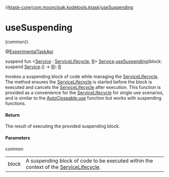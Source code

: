 //[ktask-core](../../index.md)/[com.mooncloak.kodetools.ktask](index.md)/[useSuspending](use-suspending.md)

# useSuspending

[common]\

@[ExperimentalTaskApi](-experimental-task-api/index.md)

suspend fun &lt;[Service](use-suspending.md) : [ServiceLifecycle](-service-lifecycle/index.md), [R](use-suspending.md)&gt; [Service](use-suspending.md).[useSuspending](use-suspending.md)(block: suspend [Service](use-suspending.md).() -&gt; [R](use-suspending.md)): [R](use-suspending.md)

Invokes a suspending block of code while managing the [ServiceLifecycle](-service-lifecycle/index.md). The method ensures the [ServiceLifecycle](-service-lifecycle/index.md) is started before the block is executed and cancels the [ServiceLifecycle](-service-lifecycle/index.md) after execution. This function is provided as a convenience for the [ServiceLifecycle](-service-lifecycle/index.md) for single use scenarios, and is similar to the [AutoCloseable.use](https://kotlinlang.org/api/core/kotlin-stdlib/kotlin/index.html) function but works with suspending functions.

#### Return

The result of executing the provided suspending block.

#### Parameters

common

| | |
|---|---|
| block | A suspending block of code to be executed within the context of the [ServiceLifecycle](-service-lifecycle/index.md). |
